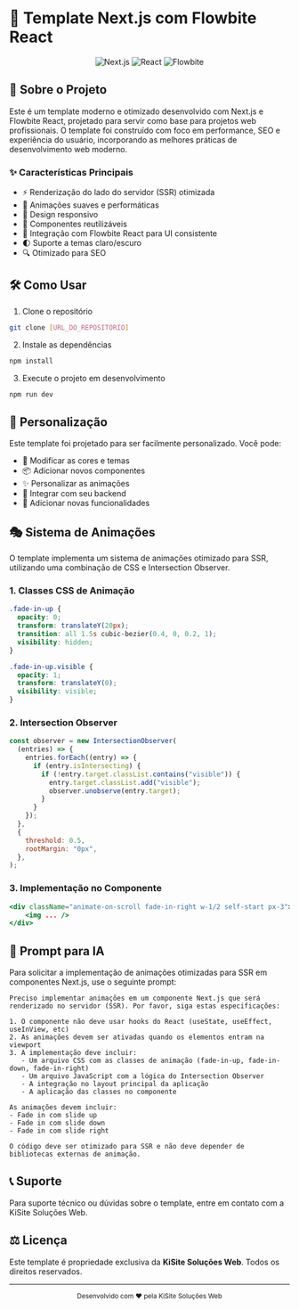 # 🚀 Template Next.js com Flowbite React

<div align="center">

![Next.js](https://img.shields.io/badge/Next.js-000000?style=for-the-badge&logo=next.js&logoColor=white)
![React](https://img.shields.io/badge/React-20232A?style=for-the-badge&logo=react&logoColor=61DAFB)
![Flowbite](https://img.shields.io/badge/Flowbite-3B82F6?style=for-the-badge&logo=flowbite&logoColor=white)

</div>

## 📝 Sobre o Projeto

Este é um template moderno e otimizado desenvolvido com Next.js e Flowbite React, projetado para servir como base para projetos web profissionais. O template foi construído com foco em performance, SEO e experiência do usuário, incorporando as melhores práticas de desenvolvimento web moderno.

### ✨ Características Principais

- ⚡ Renderização do lado do servidor (SSR) otimizada
- 🎨 Animações suaves e performáticas
- 📱 Design responsivo
- 🔄 Componentes reutilizáveis
- 🎯 Integração com Flowbite React para UI consistente
- 🌓 Suporte a temas claro/escuro
- 🔍 Otimizado para SEO

## 🛠️ Como Usar

1. Clone o repositório

```bash
git clone [URL_DO_REPOSITÓRIO]
```

2. Instale as dependências

```bash
npm install
```

3. Execute o projeto em desenvolvimento

```bash
npm run dev
```

## 🎨 Personalização

Este template foi projetado para ser facilmente personalizado. Você pode:

- 🎨 Modificar as cores e temas
- 📦 Adicionar novos componentes
- ✨ Personalizar as animações
- 🔌 Integrar com seu backend
- 🚀 Adicionar novas funcionalidades

## 🎭 Sistema de Animações

O template implementa um sistema de animações otimizado para SSR, utilizando uma combinação de CSS e Intersection Observer.

### 1. Classes CSS de Animação

```css
.fade-in-up {
  opacity: 0;
  transform: translateY(20px);
  transition: all 1.5s cubic-bezier(0.4, 0, 0.2, 1);
  visibility: hidden;
}

.fade-in-up.visible {
  opacity: 1;
  transform: translateY(0);
  visibility: visible;
}
```

### 2. Intersection Observer

```javascript
const observer = new IntersectionObserver(
  (entries) => {
    entries.forEach((entry) => {
      if (entry.isIntersecting) {
        if (!entry.target.classList.contains("visible")) {
          entry.target.classList.add("visible");
          observer.unobserve(entry.target);
        }
      }
    });
  },
  {
    threshold: 0.5,
    rootMargin: "0px",
  },
);
```

### 3. Implementação no Componente

```jsx
<div className="animate-on-scroll fade-in-right w-1/2 self-start px-3">
    <img ... />
</div>
```

## 🤖 Prompt para IA

Para solicitar a implementação de animações otimizadas para SSR em componentes Next.js, use o seguinte prompt:

```
Preciso implementar animações em um componente Next.js que será renderizado no servidor (SSR). Por favor, siga estas especificações:

1. O componente não deve usar hooks do React (useState, useEffect, useInView, etc)
2. As animações devem ser ativadas quando os elementos entram na viewport
3. A implementação deve incluir:
   - Um arquivo CSS com as classes de animação (fade-in-up, fade-in-down, fade-in-right)
   - Um arquivo JavaScript com a lógica do Intersection Observer
   - A integração no layout principal da aplicação
   - A aplicação das classes no componente

As animações devem incluir:
- Fade in com slide up
- Fade in com slide down
- Fade in com slide right

O código deve ser otimizado para SSR e não deve depender de bibliotecas externas de animação.
```

## 📞 Suporte

Para suporte técnico ou dúvidas sobre o template, entre em contato com a KiSite Soluções Web.

## ⚖️ Licença

Este template é propriedade exclusiva da **KiSite Soluções Web**. Todos os direitos reservados.

---

<div align="center">
  <sub>Desenvolvido com ❤️ pela KiSite Soluções Web</sub>
</div>
